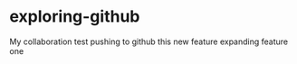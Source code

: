 exploring-github
================

My collaboration test
pushing to github
this new feature
expanding feature one
